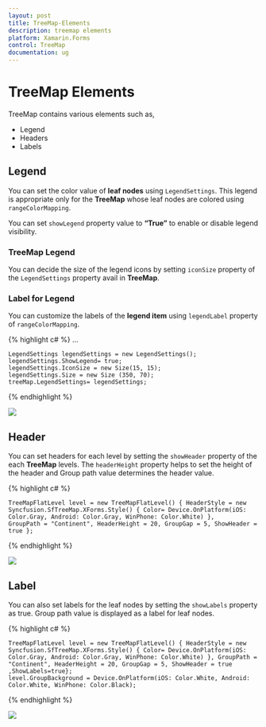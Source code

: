 ```yaml
---
layout: post
title: TreeMap-Elements
description: treemap elements
platform: Xamarin.Forms
control: TreeMap
documentation: ug
---
```


# TreeMap Elements

TreeMap contains various elements such as,

* Legend
* Headers
* Labels

## Legend

You can set the color value of **leaf nodes** using `LegendSettings`. This legend is appropriate only for the **TreeMap** whose leaf nodes are colored using `rangeColorMapping`.

You can set `showLegend` property value to **“True”** to enable or disable legend visibility.

### TreeMap Legend

You can decide the size of the legend icons by setting `iconSize` property of the `LegendSettings` property avail in **TreeMap**.

### Label for Legend

You can customize the labels of the **legend item** using `legendLabel` property of `rangeColorMapping`. 

{% highlight c# %}
…

    LegendSettings legendSettings = new LegendSettings();
    legendSettings.ShowLegend= true;
    legendSettings.IconSize = new Size(15, 15);
    legendSettings.Size = new Size (350, 70);
    treeMap.LegendSettings= legendSettings;

{% endhighlight %}

![](/js/TreeMap/TreeMap-Elements_images/TreeMap-Elements_img1.png)



## Header

You can set headers for each level by setting the `showHeader` property of the each **TreeMap** levels. The `headerHeight` property helps to set the height of the header and Group path value determines the header value. 

{% highlight c# %}

    TreeMapFlatLevel level = new TreeMapFlatLevel() { HeaderStyle = new Syncfusion.SfTreeMap.XForms.Style() { Color= Device.OnPlatform(iOS: Color.Gray, Android: Color.Gray, WinPhone: Color.White) }, 
    GroupPath = "Continent", HeaderHeight = 20, GroupGap = 5, ShowHeader = true };      


{% endhighlight %}



![](/js/TreeMap/TreeMap-Elements_images/TreeMap-Elements_img2.png)

## Label

You can also set labels for the leaf nodes by setting the `showLabels` property as true. Group path value is displayed as a label for leaf nodes. 

{% highlight c# %}

    TreeMapFlatLevel level = new TreeMapFlatLevel() { HeaderStyle = new Syncfusion.SfTreeMap.XForms.Style() { Color= Device.OnPlatform(iOS: Color.Gray, Android: Color.Gray, WinPhone: Color.White) }, GroupPath = "Continent", HeaderHeight = 20, GroupGap = 5, ShowHeader = true ,ShowLabels=true};
    level.GroupBackground = Device.OnPlatform(iOS: Color.White, Android: Color.White, WinPhone: Color.Black);
 
{% endhighlight %}



![](/js/TreeMap/TreeMap-Elements_images/TreeMap-Elements_img3.png)

